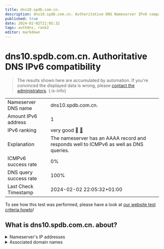 ```yaml
---
title: dns10.spdb.com.cn.
description: dns10.spdb.com.cn. Authoritative DNS Nameserver IPv6 compatibility
published: true
date: 2024-02-02T21:05:32
tags: authdns, rank2
editor: markdown
---
```


# dns10.spdb.com.cn. Authoritative DNS IPv6 compatibility

> The results shown here are accumulated by automation. If you're convinced the displayed data is wrong, please [contact the administrators](/howto/chat). 
{.is-info}




|   |   |
| - | - |
| Nameserver DNS name | dns10.spdb.com.cn.
| Amount IPv6 address | 1
| IPv6 ranking | very good :2nd_place_medal: [🔗](/howto/ranking) |
| Explanation | The nameserver has an AAAA record and responds well to ICMPv6 as well as DNS queries. |
| ICMPv6 success rate | 0%|
| DNS query success rate | 100% |
| Last Check Timestamp | 2024-02-02 22:05:32+01:00 |

To see how this test was performed, please have a look at [our website test criteria howto](/howto/testcriteria/authdns)!


## What is dns10.spdb.com.cn. about?




<details>
<summary>Nameserver's IP addresses</summary>

2405:3140:11:51fe::c2

</details>



<details>
<summary>Associated domain names</summary>

www.spdb.com.cn

</details>
